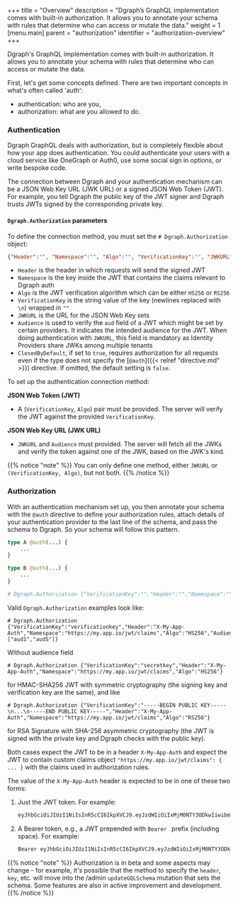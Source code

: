 +++
title = "Overview"
description = "Dgraph’s GraphQL implementation comes with built-in authorization. It allows you to annotate your schema with rules that determine who can access or mutate the data."
weight = 1
[menu.main]
    parent = "authorization"
    identifier = "authorization-overview"
+++

Dgraph's GraphQL implementation comes with built-in authorization. It allows you to annotate your schema with rules that determine who can access or mutate the data.

First, let's get some concepts defined. There are two important concepts in what's often called 'auth':

* authentication: who are you,
* authorization: what are you allowed to do.

### Authentication

Dgraph GraphQL deals with authorization, but is completely flexible about how your app does authentication. You could authenticate your users with a cloud service like OneGraph or Auth0, use some social sign in options, or write bespoke code.  

The connection between Dgraph and your authentication mechanism can be a JSON Web Key URL (JWK URL) or a signed JSON Web Token (JWT). For example, you tell Dgraph the public key of the JWT signer and Dgraph trusts JWTs signed by the corresponding private key.

#### `Dgraph.Authorization` parameters

To define the connection method, you must set the `# Dgraph.Authorization` object:

```json
{"Header":"", "Namespace":"", "Algo":"", "VerificationKey":"", "JWKURL":"", "Audience":[], "ClosedByDefault": false}
```

* `Header` is the header in which requests will send the signed JWT
* `Namespace` is the key inside the JWT that contains the claims relevant to Dgraph auth
* `Algo` is the JWT verification algorithm which can be either `HS256` or `RS256`
* `VerificationKey` is the string value of the key (newlines replaced with `\n`) wrapped in `""`
* `JWKURL` is the URL for the JSON Web Key sets
* `Audience` is used to verify the `aud` field of a JWT which might be set by certain providers. It indicates the intended audience for the JWT. When doing authentication with `JWKURL`, this field is mandatory as Identity Providers share JWKs among multiple tenants
* `ClosedByDefault`, if set to `true`, requires authorization for all requests even if the type does not specify the [`@auth`]({{< relref "directive.md" >}}) directive. If omitted, the default setting is `false`.

To set up the authentication connection method:

**JSON Web Token (JWT)**
- A (`VerificationKey`, `Algo`) pair must be provided. The server will verify the JWT against the provided `VerificationKey`.

**JSON Web Key URL (JWK URL)**
- `JWKURL` and `Audience` must provided. The server will fetch all the JWKs and verify the token against one of the JWK, based on the JWK's kind.

{{% notice "note" %}}
You can only define one method, either `JWKURL` or `(VerificationKey, Algo)`, but not both.
{{% /notice %}}

### Authorization

With an authentication mechanism set up, you then annotate your schema with the `@auth` directive to define your authorization rules, attach details of your authentication provider to the last line of the schema, and pass the schema to Dgraph.  So your schema will follow this pattern.

```graphql
type A @auth(...) {
    ...
}

type B @auth(...) {
    ...
}

# Dgraph.Authorization {"VerificationKey":"","Header":"","Namespace":"","Algo":"","Audience":[]}
```

Valid `Dgraph.Authorization` examples look like:

```
# Dgraph.Authorization {"VerificationKey":"verificationkey","Header":"X-My-App-Auth","Namespace":"https://my.app.io/jwt/claims","Algo":"HS256","Audience":["aud1","aud5"]}
```

Without audience field

```
# Dgraph.Authorization {"VerificationKey":"secretkey","Header":"X-My-App-Auth","Namespace":"https://my.app.io/jwt/claims","Algo":"HS256"}
```

for HMAC-SHA256 JWT with symmetric cryptography (the signing key and verification key are the same), and like

```
# Dgraph.Authorization {"VerificationKey":"-----BEGIN PUBLIC KEY-----\n...\n-----END PUBLIC KEY-----","Header":"X-My-App-Auth","Namespace":"https://my.app.io/jwt/claims","Algo":"RS256"}
```

for RSA Signature with SHA-256 asymmetric cryptography (the JWT is signed with the private key and Dgraph checks with the public key).

Both cases expect the JWT to be in a header `X-My-App-Auth` and expect the JWT to contain custom claims object `"https://my.app.io/jwt/claims": { ... }` with the claims used in authorization rules.

The value of the `X-My-App-Auth` header is expected to be in one of these two forms:
1. Just the JWT token. For example:
    ```txt
    eyJhbGciOiJIUzI1NiIsInR5cCI6IkpXVCJ9.eyJzdWIiOiIxMjM0NTY3ODkwIiwibmFtZSI6IkpvaG4gRG9lIiwiaWF0IjoxNTE2MjM5MDIyLCJodHRwczovL215LmFwcC5pby9qd3QvY2xhaW1zIjp7fX0.Pjlxpf-3FhH61EtHBRo2g1amQPRi0pNwoLUooGbxIho
    ```

2. A Bearer token, e.g., a JWT prepended with `Bearer ` prefix (including space). For example:
    ```txt
    Bearer eyJhbGciOiJIUzI1NiIsInR5cCI6IkpXVCJ9.eyJzdWIiOiIxMjM0NTY3ODkwIiwibmFtZSI6IkpvaG4gRG9lIiwiaWF0IjoxNTE2MjM5MDIyLCJodHRwczovL215LmFwcC5pby9qd3QvY2xhaW1zIjp7fX0.Pjlxpf-3FhH61EtHBRo2g1amQPRi0pNwoLUooGbxIho
    ```

{{% notice "note" %}}
Authorization is in beta and some aspects may change - for example, it's possible that the method to specify the `header`, `key`, etc. will move into the /admin `updateGQLSchema` mutation that sets the schema. Some features are also in active improvement and development.
{{% /notice %}}
